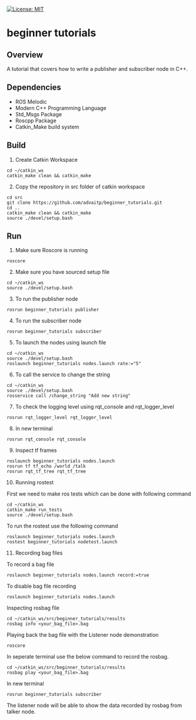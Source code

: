 [![License: MIT](https://img.shields.io/badge/License-MIT-yellow.svg)](https://opensource.org/licenses/MIT)

# beginner tutorials
## Overview
 A tutorial that covers how to write a publisher and subscriber node in C++.
 
## Dependencies
- ROS Melodic
- Modern C++ Programming Language
- Std_Msgs Package
- Roscpp Package
- Catkin_Make build system

## Build 
1. Create Catkin Workspace
```
cd ~/catkin_ws
catkin_make clean && catkin_make
```
2. Copy the repository in src folder of catkin workspace
```
cd src 
git clone https://github.com/advaitp/beginner_tutorials.git
cd ..
catkin_make clean && catkin_make
source ./devel/setup.bash
```
## Run 
1. Make sure Roscore is running 
```
roscore
```     
2. Make sure you have sourced setup file
```
cd ~/catkin_ws
source ./devel/setup.bash
``` 
3. To run the publisher node
```
rosrun beginner_tutorials publisher
```
4. To run the subscriber node
```
rosrun beginner_tutorials subscriber
```
5. To launch the nodes using launch file
```
cd ~/catkin_ws
source ./devel/setup.bash
roslaunch beginner_tutorials nodes.launch rate:="5"
```
6. To call the service to change the string
```
cd ~/catkin_ws
source ./devel/setup.bash
rosservice call /change_string "Add new string"
```
7. To check the logging level using rqt_console and rqt_logger_level
```
rosrun rqt_logger_level rqt_logger_level
```
8. In new terminal 
```
rosrun rqt_console rqt_console
``` 
9. Inspect tf frames 
```
roslaunch beginner_tutorials nodes.launch
rosrun tf tf_echo /world /talk
rosrun rqt_tf_tree rqt_tf_tree
``` 
10. Running rostest

  First we need to make ros tests which can be done with following command
```
cd ~/catkin_ws
catkin_make run_tests
source ./devel/setup.bash
```

  To run the rostest use the following command
```
roslaunch beginner_tutorials nodes.launch
rostest beginner_tutorials nodetest.launch
``` 
11. Recording bag files

  To record a bag file

```
roslaunch beginner_tutorials nodes.launch record:=true
```

  To disable bag file recording 
```
roslaunch beginner_tutorials nodes.launch
```

  Inspecting rosbag file
```
cd ~/catkin_ws/src/beginner_tutorials/results
rosbag info <your_bag_file>.bag
```

  Playing back the bag file with the Listener node demonstration
```
roscore
```
  In seperate terminal use the below command to record the rosbag.
```
cd ~/catkin_ws/src/beginner_tutorials/results
rosbag play <your_bag_file>.bag
```
 In new terminal
```
rosrun beginner_tutorials subscriber
```
  The listener node will be able to show the data recorded by rosbag from talker node.

